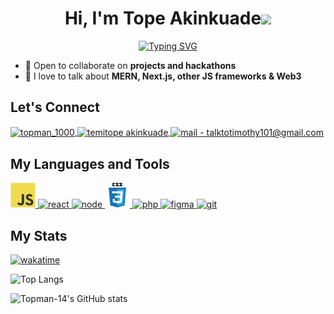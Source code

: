 <h1 align="center">Hi, I'm Tope Akinkuade<img src="https://media.giphy.com/media/hvRJCLFzcasrR4ia7z/giphy.gif" width="28"></h1>

<div align="center">
<a href="https://git.io/typing-svg"><img src="https://readme-typing-svg.demolab.com?font=Comfortaa&weight=700&size=25&duration=3194&pause=1500&color=24E104&center=true&vCenter=true&width=435&lines=FullStack+Developer%E2%9C%8C;Open+Source+Guy%F0%9F%98%8E;TypeScript%E2%9C%A8" alt="Typing SVG" /></a>
</div>

- 👯 Open to collaborate on **projects and hackathons**
- 💬 I love to talk about **MERN, Next.js, other JS frameworks & Web3**



<h2 align="left">Let's Connect</h2>
<p align="left">
<a href="https://twitter.com/topman_14" target="_blank">
  <img align="center" src="https://raw.githubusercontent.com/rahuldkjain/github-profile-readme-generator/master/src/images/icons/Social/twitter.svg" alt="topman_1000" height="30" width="40" />
  </a>
<a href="https://linkedin.com/in/temitope akinkuade" target="_blank">
  <img align="center" src="https://raw.githubusercontent.com/rahuldkjain/github-profile-readme-generator/master/src/images/icons/Social/linked-in-alt.svg" alt="temitope akinkuade" height="30" width="40" />
  </a>
<a href="mailto:talktotimothy101@gmail.com" target="_blank">
  <img align="center" src="https://img.icons8.com/fluency/48/null/new-post.png" alt="mail - talktotimothy101@gmail.com" height="40" width="40"/></a>
</p>

<h2 align="left">My Languages and Tools </h2>
<p align="left"> 
   <a href="https://developer.mozilla.org/en-US/docs/Web/JavaScript" target="_blank" rel="noreferrer"> 
    <img src="https://raw.githubusercontent.com/devicons/devicon/master/icons/javascript/javascript-original.svg" alt="javascript" width="40" height="40"/> 
  </a> 
  <a href="https://reactjs.org/" target="_blank" rel="noreferrer">  
    <img src="https://cdn.jsdelivr.net/gh/devicons/devicon/icons/react/react-original.svg" alt="react" width="40" height="40"/>
  </a>
  <a href="https://nodejs.org/en" target="_blank" rel="noreferrer"> 
    <img src="https://cdn.jsdelivr.net/gh/devicons/devicon/icons/nodejs/nodejs-original.svg" alt="node" width="40" height="40"/> 
  </a> 
  <a href="https://www.w3schools.com/css/" target="_blank" rel="noreferrer"> 
    <img src="https://raw.githubusercontent.com/devicons/devicon/master/icons/css3/css3-original-wordmark.svg" alt="css3" width="40" height="40"/> 
  </a> 
  <a href="https://www.php.net/" target="_blank" rel="noreferrer"> 
    <img src="https://cdn.jsdelivr.net/gh/devicons/devicon/icons/php/php-original.svg" alt="php" width="40" height="40"/> 
  </a> 
  <a href="https://www.figma.com/" target="_blank" rel="noreferrer"> 
    <img src="https://www.vectorlogo.zone/logos/figma/figma-icon.svg" alt="figma" width="40" height="40"/> 
  </a> 
  <a href="https://git-scm.com/" target="_blank" rel="noreferrer"> 
    <img src="https://www.vectorlogo.zone/logos/git-scm/git-scm-icon.svg" alt="git" width="40" height="40"/> 
  </a> 
</p>

## My Stats

[![wakatime](https://wakatime.com/badge/user/0bc66ecc-2d03-4bf1-ae0f-3531cd78ba84.svg)](https://wakatime.com/@0bc66ecc-2d03-4bf1-ae0f-3531cd78ba84)

![Top Langs](https://github-readme-stats.vercel.app/api/top-langs/?username=Topman-14&layout=compact&text_color=00FFD2&icon_color=007bff&bg_color=171c28)

![Topman-14's GitHub stats](https://github-readme-stats.vercel.app/api?username=Topman-14&show_icons=true&theme=tokyonight&count_private=true&include_all_commits=true)



